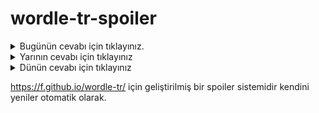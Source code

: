 # wordle-tr-spoiler

<details>
  <summary>Bugünün cevabı için tıklayınız.</summary>
  <br>
    <b> soket </b>
</details>

<details>
  <summary>Yarının cevabı için tıklayınız</summary>
  <br>
   <b> helak </b>
</details>

<details>
  <summary>Dünün cevabı için tıklayınız </summary>
  <br>
  <b> yemek </b>
</details>

https://f.github.io/wordle-tr/ için geliştirilmiş bir spoiler sistemidir kendini yeniler otomatik olarak.


